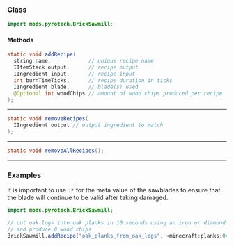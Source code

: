 
### Class

```java
import mods.pyrotech.BrickSawmill;
```

#### Methods

```java
static void addRecipe(
  string name,            // unique recipe name
  IItemStack output,      // recipe output
  IIngredient input,      // recipe input
  int burnTimeTicks,      // recipe duration in ticks
  IIngredient blade,      // blade(s) used
  @Optional int woodChips // amount of wood chips produced per recipe
);
```


---


```java
static void removeRecipes(
  IIngredient output // output ingredient to match
);
```


---


```java
static void removeAllRecipes();
```


---


### Examples

It is important to use `:*` for the meta value of the sawblades to ensure that the blade will continue to be valid after taking damaged.

```java
import mods.pyrotech.BrickSawmill;

// cut oak logs into oak planks in 10 seconds using an iron or diamond sawblade
// and produce 8 wood chips
BrickSawmill.addRecipe("oak_planks_from_oak_logs", <minecraft:planks:0>, <minecraft:log:0>, 200, <pyrotech:sawmill_blade_iron:*>.or(<pyrotech:sawmill_blade_diamond:*>), 8);
```
